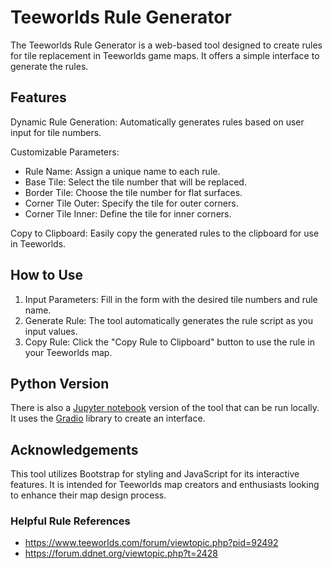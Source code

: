 # Teeworlds Rule Generator

The Teeworlds Rule Generator is a web-based tool designed to create rules for tile replacement in Teeworlds game maps. It offers a simple interface to generate the rules.

## Features

Dynamic Rule Generation: Automatically generates rules based on user input for tile numbers.

Customizable Parameters:
* Rule Name: Assign a unique name to each rule.
* Base Tile: Select the tile number that will be replaced.
* Border Tile: Choose the tile number for flat surfaces.
* Corner Tile Outer: Specify the tile for outer corners.
* Corner Tile Inner: Define the tile for inner corners.

Copy to Clipboard: Easily copy the generated rules to the clipboard for use in Teeworlds.

## How to Use

1. Input Parameters: Fill in the form with the desired tile numbers and rule name.
2. Generate Rule: The tool automatically generates the rule script as you input values.
3. Copy Rule: Click the "Copy Rule to Clipboard" button to use the rule in your Teeworlds map.

## Python Version

There is also a [Jupyter notebook](tw-rule-generator-gradio.ipynb) version of the tool that can be run locally. It uses the [Gradio](https://gradio.app/) library to create an interface.

## Acknowledgements

This tool utilizes Bootstrap for styling and JavaScript for its interactive features. It is intended for Teeworlds map creators and enthusiasts looking to enhance their map design process.

### Helpful Rule References

* https://www.teeworlds.com/forum/viewtopic.php?pid=92492
* https://forum.ddnet.org/viewtopic.php?t=2428
